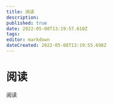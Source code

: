 ```yaml
---
title: 阅读
description: 
published: true
date: 2022-05-08T13:19:57.610Z
tags: 
editor: markdown
dateCreated: 2022-05-08T13:19:55.698Z
---
```


# 阅读
阅读
